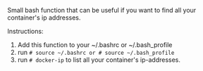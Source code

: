 Small bash function that can be useful if you want to find all your container's ip addresses. 

Instructions: 

1) Add this function to your ~/.bashrc or ~/.bash_profile
2) run ```# source ~/.bashrc or # source ~/.bash_profile```
3) run ```# docker-ip``` to list all your container's ip-addresses.    
